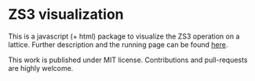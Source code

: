 
# ZS3 visualization

This is a javascript (+ html) package to visualize the ZS3 operation on a lattice. Further description and the running page can be found <a href="http://HendrikRoehm.github.io/zs3-visualization">here</a>.

This work is published under MIT license. Contributions and pull-requests are highly welcome.
